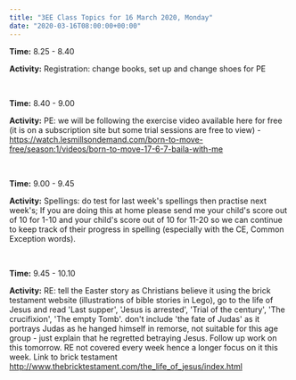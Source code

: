 ```yaml
---
title: "3EE Class Topics for 16 March 2020, Monday"
date: "2020-03-16T08:00:00+00:00"
---
```



**Time:** 8.25 - 8.40

**Activity:** Registration: change books, set up and change shoes for PE

&nbsp;

**Time:** 8.40 - 9.00

**Activity:** PE: we will be following the exercise video available here for free (it is on a subscription site but some trial sessions are free to view) - https://watch.lesmillsondemand.com/born-to-move-free/season:1/videos/born-to-move-17-6-7-baila-with-me

&nbsp;

**Time:** 9.00 - 9.45

**Activity:** Spellings: do test for last week's spellings then practise next week's; If you are doing this at home please send me your child's score out of 10 for 1-10 and your child's score out of 10 for 11-20 so we can continue to keep track of their progress in spelling (especially with the CE, Common Exception words).

&nbsp;

**Time:** 9.45 - 10.10

**Activity:** RE: tell the Easter story as Christians believe it using the brick testament website (illustrations of bible stories in Lego), go to the life of Jesus and read 'Last supper', 'Jesus is arrested', 'Trial of the century', 'The crucifixion', 'The empty Tomb'. don't include 'the fate of Judas' as it portrays Judas as he hanged himself in remorse, not suitable for this age group - just explain that he regretted betraying Jesus. Follow up work on this tomorrow. RE not covered every week hence a longer focus on it this week. Link to brick testament http://www.thebricktestament.com/the_life_of_jesus/index.html
